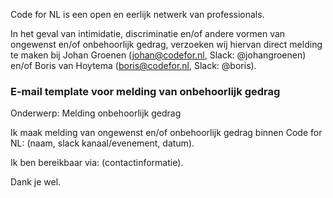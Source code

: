 Code for NL is een open en eerlijk netwerk van professionals.

In het geval van intimidatie, discriminatie en/of andere vormen van ongewenst en/of onbehoorlijk gedrag, verzoeken wij hiervan direct melding te maken bij Johan Groenen (johan@codefor.nl, Slack: @johangroenen) en/of Boris van Hoytema (boris@codefor.nl, Slack: @boris).

### E-mail template voor melding van onbehoorlijk gedrag

Onderwerp: Melding onbehoorlijk gedrag

Ik maak melding van ongewenst en/of onbehoorlijk gedrag binnen Code for NL: (naam, slack kanaal/evenement, datum).

Ik ben bereikbaar via: (contactinformatie).

Dank je wel.

